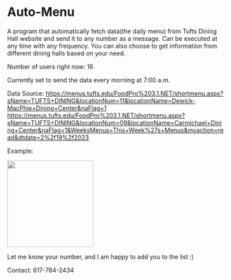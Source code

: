 # Auto-Menu

A program that automatically fetch data(the daily menu) from Tufts Dining Hall website and send it to any number as a message. Can be executed at any time with any frequency. You can also choose to get information from different dining halls based on your need.

Number of users right now: 16

Currently set to send the data every morning at 7:00 a.m.

Data Source: 
https://menus.tufts.edu/FoodPro%203.1.NET/shortmenu.aspx?sName=TUFTS+DINING&locationNum=11&locationName=Dewick-MacPhie+Dining+Center&naFlag=1
https://menus.tufts.edu/FoodPro%203.1.NET/shortmenu.aspx?sName=TUFTS+DINING&locationNum=09&locationName=Carmichael+Dining+Center&naFlag=1&WeeksMenus=This+Week%27s+Menus&myaction=read&dtdate=2%2f19%2f2023

Example: 

<img src="https://user-images.githubusercontent.com/90101497/217742789-42c601e0-14d0-4e91-8943-464ac443a8a5.png" width="200">

Let me know your number, and I am happy to add you to the list :)

Contact: 617-784-2434
